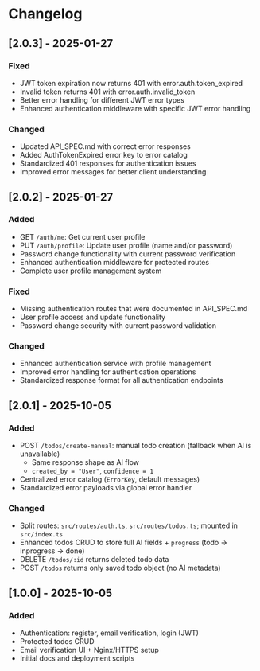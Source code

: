# Changelog

## [2.0.3] - 2025-01-27
### Fixed
- JWT token expiration now returns 401 with error.auth.token_expired
- Invalid token returns 401 with error.auth.invalid_token
- Better error handling for different JWT error types
- Enhanced authentication middleware with specific JWT error handling

### Changed
- Updated API_SPEC.md with correct error responses
- Added AuthTokenExpired error key to error catalog
- Standardized 401 responses for authentication issues
- Improved error messages for better client understanding

## [2.0.2] - 2025-01-27
### Added
- GET `/auth/me`: Get current user profile
- PUT `/auth/profile`: Update user profile (name and/or password)
- Password change functionality with current password verification
- Enhanced authentication middleware for protected routes
- Complete user profile management system

### Fixed
- Missing authentication routes that were documented in API_SPEC.md
- User profile access and update functionality
- Password change security with current password validation

### Changed
- Enhanced authentication service with profile management
- Improved error handling for authentication operations
- Standardized response format for all authentication endpoints

## [2.0.1] - 2025-10-05
### Added
- POST `/todos/create-manual`: manual todo creation (fallback when AI is unavailable)
  - Same response shape as AI flow
  - `created_by = "User"`, `confidence = 1`
- Centralized error catalog (`ErrorKey`, default messages)
- Standardized error payloads via global error handler

### Changed
- Split routes: `src/routes/auth.ts`, `src/routes/todos.ts`; mounted in `src/index.ts`
- Enhanced todos CRUD to store full AI fields + `progress` (todo → inprogress → done)
- DELETE `/todos/:id` returns deleted todo data
- POST `/todos` returns only saved todo object (no AI metadata)

## [1.0.0] - 2025-10-05
### Added
- Authentication: register, email verification, login (JWT)
- Protected todos CRUD
- Email verification UI + Nginx/HTTPS setup
- Initial docs and deployment scripts
